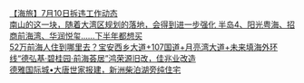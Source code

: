   
[【海旅】7月10日拆违工作动态](http://www.dianyue.me/archives/232/e5p25j3ajhw5cqu7/)  
[南山的这一块，随着大湾区规划的落地，会得到进一步强化 半岛4、阳光粤海、招商前海湾、华润悦玺……下半年都想买](http://www.dianyue.me/archives/265/7bes4mz4rxwtqo9c/)  
[52万前海人住到哪里去？宝安西乡大道+107国道+月亮湾大道+未来填海外环线“德弘基·碧桂园·前海荟居”鸿荣源旧改，佳兆业改造](http://www.dianyue.me/archives/265/wlybuz410unhagep/)  
[德雅国际城•大唐世家报建，新洲柴泊湖旁纯住宅](http://www.dianyue.me/archives/898/di3dia4t2w87v3ti/)